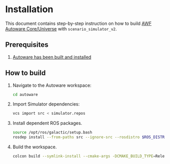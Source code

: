 # Installation

This document contains step-by-step instruction on how to build [AWF Autoware Core/Universe](https://github.com/autowarefoundation/autoware) with `scenario_simulator_v2`.

## Prerequisites

1. [Autoware has been built and installed](https://autowarefoundation.github.io/autoware-documentation/main/installation/)

## How to build

1. Navigate to the Autoware workspace:

   ```bash
   cd autoware
   ```

2. Import Simulator dependencies:

   ```bash
   vcs import src < simulator.repos
   ```

5. Install dependent ROS packages.

   ```bash
   source /opt/ros/galactic/setup.bash
   rosdep install --from-paths src --ignore-src --rosdistro $ROS_DISTRO
   ```

6. Build the workspace.

   ```bash
   colcon build --symlink-install --cmake-args -DCMAKE_BUILD_TYPE=Release
   ```
